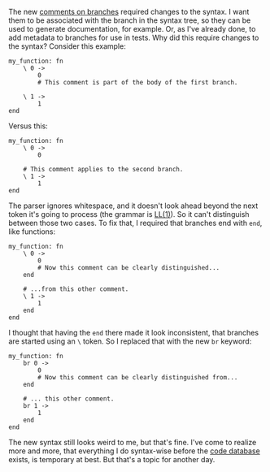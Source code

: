 The new [comments on branches](/daily/2024-12-28) required changes to the
syntax. I want them to be associated with the branch in the syntax tree, so they
can be used to generate documentation, for example. Or, as I've already done, to
add metadata to branches for use in tests. Why did this require changes to the
syntax? Consider this example:

```
my_function: fn
    \ 0 ->
        0
        # This comment is part of the body of the first branch.

    \ 1 ->
        1
end
```

Versus this:

```
my_function: fn
    \ 0 ->
        0

    # This comment applies to the second branch.
    \ 1 ->
        1
end
```

The parser ignores whitespace, and it doesn't look ahead beyond the next token
it's going to process (the grammar is
[LL(1)](https://en.wikipedia.org/wiki/LL_parser)). So it can't distinguish
between those two cases. To fix that, I required that branches end with `end`,
like functions:

```
my_function: fn
    \ 0 ->
        0
        # Now this comment can be clearly distinguished...
    end

    # ...from this other comment.
    \ 1 ->
        1
    end
end
```

I thought that having the `end` there made it look inconsistent, that branches
are started using an `\` token. So I replaced that with the new `br` keyword:

```
my_function: fn
    br 0 ->
        0
        # Now this comment can be clearly distinguished from...
    end

    # ... this other comment.
    br 1 ->
        1
    end
end
```

The new syntax still looks weird to me, but that's fine. I've come to realize
more and more, that everything I do syntax-wise before the
[code database](/daily/2024-07-29) exists, is temporary at best. But that's a
topic for another day.
